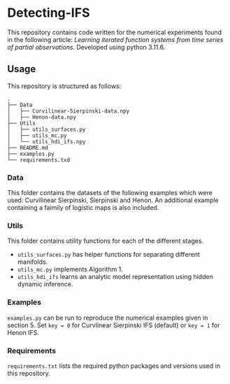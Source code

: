 # Detecting-IFS

This repository contains code written for the numerical experiments found in the following article: 
_Learning iterated function systems from time series of partial observations._
Developed using python 3.11.6.

## Usage 
This repository is structured as follows:

```
.
├── Data
│   ├── Curvilinear-Sierpinski-data.npy
│   ├── Henon-data.npy
├── Utils
│   ├── utils_surfaces.py
│   ├── utils_mc.py
│   └── utils_hdi_ifs.npy
├── README.md
├── examples.py
└── requirements.txd

```
### Data
This folder contains the datasets of the following examples which were used: Curvilinear Sierpinski, Sierpinski and Henon. An additional example containing a faimily of logistic maps is also included.

### Utils
This folder contains utility functions for each of the different stages.
- `utils_surfaces.py` has helper functions for separating different manifolds.
- `utils_mc.py` implements Algorithm 1.
- `utils_hdi_ifs` learns an analytic model representation using hidden dynamic inference.

### Examples
`examples.py` can be run to reproduce the numerical examples given in section 5.
Set `key = 0` for Curvlinear Sierpinski IFS (default) or `key = 1` for Henon IFS.

### Requirements
`requirements.txt` lists the required python packages and versions used in this repository.


